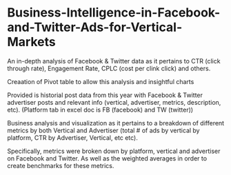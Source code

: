 # Business-Intelligence-in-Facebook-and-Twitter-Ads-for-Vertical-Markets

An in-depth analysis of Facebook & Twitter data as it pertains to CTR (click through rate), Engagement Rate, CPLC (cost per clink click) and others.

Creaation of Pivot table to allow this analysis and insightful charts 

Provided is historial post data from this year with Facebook & Twitter advertiser posts and relevant info (vertical, advertiser, metrics, description, etc). (Platform tab in excel doc is FB (facebook) and TW (twitter))

Business analysis and visualization as it pertains to a breakdown of different metrics by both Vertical and Advertiser (total # of ads by vertical by platform, CTR by Advertiser, Vertical, etc etc). 

Specifically, metrics were broken down by platform, vertical and advertiser on Facebook and Twitter. As well as the weighted averages in order to create benchmarks for these metrics.
